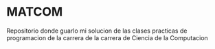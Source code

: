 # MATCOM
Repositorio donde guarlo mi solucion de las clases practicas de programacion de la carrera de la carrera de Ciencia de la Computacion
